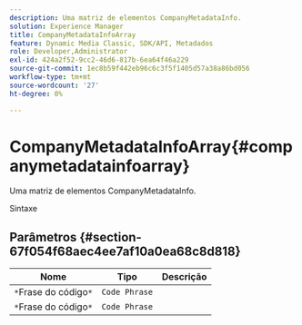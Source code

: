 ```yaml
---
description: Uma matriz de elementos CompanyMetadataInfo.
solution: Experience Manager
title: CompanyMetadataInfoArray
feature: Dynamic Media Classic, SDK/API, Metadados
role: Developer,Administrator
exl-id: 424a2f52-9cc2-46d6-817b-6ea64f46a229
source-git-commit: 1ec8b59f442eb96c6c3f5f1405d57a38a86bd056
workflow-type: tm+mt
source-wordcount: '27'
ht-degree: 0%

---
```


# CompanyMetadataInfoArray{#companymetadatainfoarray}

Uma matriz de elementos CompanyMetadataInfo.

Sintaxe

## Parâmetros {#section-67f054f68aec4ee7af10a0ea68c8d818}

| Nome | Tipo | Descrição |
|---|---|---|
| `*`Frase do código`*` | `Code Phrase` |  |
| `*`Frase do código`*` | `Code Phrase` |  |
